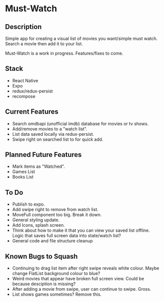 # Must-Watch

## Description

Simple app for creating a visual list of movies you want/simple must watch. Search a movie then add it to your list.

Must-Watch is a work in progress. Features/fixes to come.

## Stack

- React Native
- Expo
- redux/redux-persist
- recompose

## Current Features

- Search omdbapi (unofficial imdb) database for movies or tv shows.
- Add/remove movies to a "watch list".
- List data saved locally via redux-persist.
- Swipe right on searched list to for quick add.

## Planned Future Features

- Mark items as "Watched".
- Games List
- Books List

## To Do

- Publish to expo.
- Add swipe right to remove from watch list.
- MoveFull component too big. Break it down.
- General styling update.
- Add Icons, splash screen.
- Think about how to make it that you can view your saved list offline. Logic that saves full screen data into state/watch list?
- General code and file structure cleanup

## Known Bugs to Squash

- Continuing to drag list item after right swipe reveals white colour. Maybe change FlatList background colour to blue?
- Weird movies that appear have broken full screen view. Could be because desciption is missing?
- After adding a movie from swipe, user can continue to swipe. Gross.
- List shows games sometimes? Remove this.
